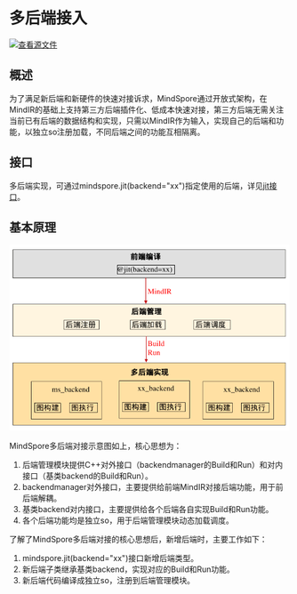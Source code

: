 # 多后端接入

[![查看源文件](https://mindspore-website.obs.cn-north-4.myhuaweicloud.com/website-images/master/resource/_static/logo_source.svg)](https://gitee.com/mindspore/docs/blob/master/docs/mindspore/source_zh_cn/features/runtime/pluggable_backend.md)

## 概述

为了满足新后端和新硬件的快速对接诉求，MindSpore通过开放式架构，在MindIR的基础上支持第三方后端插件化、低成本快速对接，第三方后端无需关注当前已有后端的数据结构和实现，只需以MindIR作为输入，实现自己的后端和功能，以独立so注册加载，不同后端之间的功能互相隔离。

## 接口

多后端实现，可通过mindspore.jit(backend="xx")指定使用的后端，详见[jit接口](https://www.mindspore.cn/docs/zh-CN/master/api_python/mindspore/mindspore.jit.html#mindspore.jit)。

## 基本原理

![multi_backend](./images/multi_backend.png)

MindSpore多后端对接示意图如上，核心思想为：

1. 后端管理模块提供C++对外接口（backendmanager的Build和Run）和对内接口（基类backend的Build和Run）。
2. backendmanager对外接口，主要提供给前端MindIR对接后端功能，用于前后端解耦。
3. 基类backend对内接口，主要提供给各个后端各自实现Build和Run功能。
4. 各个后端功能均是独立so，用于后端管理模块动态加载调度。

了解了MindSpore多后端对接的核心思想后，新增后端时，主要工作如下：

1. mindspore.jit(backend="xx")接口新增后端类型。
2. 新后端子类继承基类backend，实现对应的Build和Run功能。
3. 新后端代码编译成独立so，注册到后端管理模块。
